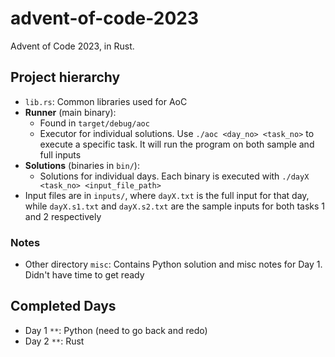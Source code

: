 # advent-of-code-2023

Advent of Code 2023, in Rust.

## Project hierarchy

* `lib.rs`: Common libraries used for AoC
* **Runner** (main binary):
    * Found in `target/debug/aoc`
    * Executor for individual solutions.  Use `./aoc <day_no> <task_no>` to execute a specific task.  It will run the program on both sample and full inputs
* **Solutions** (binaries in `bin/`):
    * Solutions for individual days.  Each binary is executed with `./dayX <task_no> <input_file_path>`
* Input files are in `inputs/`, where `dayX.txt` is the full input for that day, while `dayX.s1.txt` and `dayX.s2.txt` are the sample inputs for both tasks 1 and 2 respectively

### Notes

* Other directory `misc`: Contains Python solution and misc notes for Day 1.  Didn't have time to get ready

## Completed Days

* Day 1 `**`: Python (need to go back and redo)
* Day 2 `**`: Rust